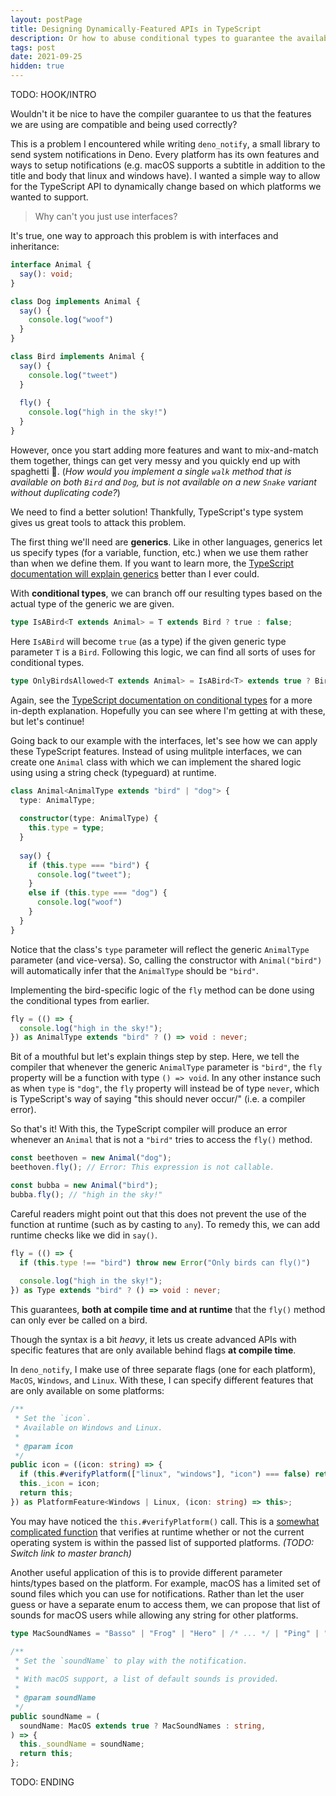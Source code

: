 ```yaml
---
layout: postPage
title: Designing Dynamically-Featured APIs in TypeScript
description: Or how to abuse conditional types to guarantee the availability of features at compile-time.
tags: post
date: 2021-09-25
hidden: true
---
```


TODO: HOOK/INTRO

Wouldn't it be nice to have the compiler guarantee to us that the features we are using are compatible and being used correctly?

This is a problem I encountered while writing `deno_notify`, a small library to send system notifications in Deno. Every platform has its own features and ways to setup notifications (e.g. macOS supports a subtitle in addition to the title and body that linux and windows have). I wanted a simple way to allow for the TypeScript API to dynamically change based on which platforms we wanted to support.

> Why can't you just use interfaces?

It's true, one way to approach this problem is with interfaces and inheritance:

```ts
interface Animal {
  say(): void;
}

class Dog implements Animal {
  say() {
    console.log("woof")
  }
}

class Bird implements Animal {
  say() {
    console.log("tweet")
  }
  
  fly() {
    console.log("high in the sky!")
  }
}
```

However, once you start adding more features and want to mix-and-match them together, things can get very messy and you quickly end up with spaghetti 🍝. (*How would you implement a single `walk` method that is available on both `Bird` and `Dog`, but is not available on a new `Snake` variant without duplicating code?*)

We need to find a better solution! Thankfully, TypeScript's type system gives us great tools to attack this problem.

The first thing we'll need are **generics**. Like in other languages, generics let us specify types (for a variable, function, etc.) when we use them rather than when we define them. If you want to learn more, the [TypeScript documentation will explain generics](https://www.typescriptlang.org/docs/handbook/2/generics.html) better than I ever could.

With **conditional types**, we can branch off our resulting types based on the actual type of the generic we are given.

```ts
type IsABird<T extends Animal> = T extends Bird ? true : false;
```

Here `IsABird` will become `true` (as a type) if the given generic type parameter `T` is a `Bird`. Following this logic, we can find all sorts of uses for conditional types.

```ts
type OnlyBirdsAllowed<T extends Animal> = IsABird<T> extends true ? Bird : Error;
```

Again, see the [TypeScript documentation on conditional types](https://www.typescriptlang.org/docs/handbook/2/conditional-types.html) for a more in-depth explanation. Hopefully you can see where I'm getting at with these, but let's continue!

Going back to our example with the interfaces, let's see how we can apply these TypeScript features. Instead of using mulitple interfaces, we can create one `Animal` class with which we can implement the shared logic using using a string check (typeguard) at runtime.

```ts
class Animal<AnimalType extends "bird" | "dog"> {
  type: AnimalType;
  
  constructor(type: AnimalType) {
    this.type = type;
  }
  
  say() {
    if (this.type === "bird") {
      console.log("tweet");
    }
    else if (this.type === "dog") {
      console.log("woof")
    }
  }
}
```

Notice that the class's `type` parameter will reflect the generic `AnimalType` parameter (and vice-versa). So, calling the constructor with `Animal("bird")` will automatically infer that the `AnimalType` should be `"bird"`.

Implementing the bird-specific logic of the `fly` method can be done using the conditional types from earlier. 

```ts
fly = (() => {
  console.log("high in the sky!");
}) as AnimalType extends "bird" ? () => void : never;
```

Bit of a mouthful but let's explain things step by step. Here, we tell the compiler that whenever the generic `AnimalType` parameter is `"bird"`, the `fly` property will be a function with type `() => void`. In any other instance such as when `type` is `"dog"`, the `fly` property will instead be of type `never`, which is TypeScript's way of saying "this should never occur/" (i.e. a compiler error).

So that's it! With this, the TypeScript compiler will produce an error whenever an `Animal` that is not a `"bird"` tries to access the `fly()` method.

```ts
const beethoven = new Animal("dog");
beethoven.fly(); // Error: This expression is not callable.

const bubba = new Animal("bird");
bubba.fly(); // "high in the sky!"
```

Careful readers might point out that this does not prevent the use of the function at runtime (such as by casting to `any`). To remedy this, we can add runtime checks like we did in `say()`.

```ts
fly = (() => {
  if (this.type !== "bird") throw new Error("Only birds can fly()")
  
  console.log("high in the sky!");
}) as Type extends "bird" ? () => void : never;
```

This guarantees, **both at compile time and at runtime** that the `fly()` method can only ever be called on a bird.

Though the syntax is a bit *heavy*, it lets us create advanced APIs with specific features that are only available behind flags **at compile time**.

In `deno_notify`, I make use of three separate flags (one for each platform), `MacOS`, `Windows`, and `Linux`. With these, I can specify different features that are only available on some platforms:

```ts
/**
 * Set the `icon`.
 * Available on Windows and Linux.
 * 
 * @param icon
 */
public icon = ((icon: string) => {
  if (this.#verifyPlatform(["linux", "windows"], "icon") === false) return;
  this._icon = icon;
  return this;
}) as PlatformFeature<Windows | Linux, (icon: string) => this>;
```

You may have noticed the `this.#verifyPlatform()` call. This is a [somewhat complicated function](https://github.com/Pandawan/deno_notify/blob/platforms/ts/notification.ts#L208) that verifies at runtime whether or not the current operating system is within the passed list of supported platforms. *(TODO: Switch link to master branch)*

Another useful application of this is to provide different parameter hints/types based on the platform. For example, macOS has a limited set of sound files which you can use for notifications. Rather than let the user guess or have a separate enum to access them, we can propose that list of sounds for macOS users while allowing any string for other platforms.

```ts
type MacSoundNames = "Basso" | "Frog" | "Hero" | /* ... */ | "Ping" | "Sosumi";

/**
 * Set the `soundName` to play with the notification.
 *
 * With macOS support, a list of default sounds is provided.
 *
 * @param soundName
 */
public soundName = (
  soundName: MacOS extends true ? MacSoundNames : string,
) => {
  this._soundName = soundName;
  return this;
};
```

TODO: ENDING
